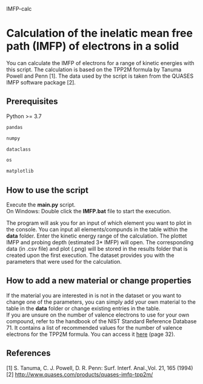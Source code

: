 IMFP-calc

# Calculation of the inelatic mean free path (IMFP) of electrons in a solid
You can calculate the IMFP of electrons for a range of kinetic energies with this script. 
The calculation is based on the TPP2M formula by Tanuma Powell and Penn [1]. The data used by the script
is taken from the QUASES IMFP software package [2].

## Prerequisites
Python >= 3.7 </br>

```Python
pandas
```

```Python
numpy
```

```Python
dataclass
```

```Python
os
```

```Python
matplotlib
```

## How to use the script
Execute the **main.py** script.</br>
On Windows: Double click the **IMFP.bat** file to start the execution.</br>

The program will ask you for an input of which element you want to plot
in the console. You can input all elements/compunds in the table within the **data** folder. Enter 
the kinetic energy range of the calculation. The plottet IMFP and probing depth (estimated 3* IMFP) 
will open. The corresponding data (in .csv file) and plot (.png) will be stored in the results folder 
that is created upon the first execution. The dataset provides you with the parameters that were used for the calculation.

## How to add a new material or change properties

If the material you are interested in is not in the dataset or you want to change one of the parameters, 
you can simply add your own material to the table in the **data** folder or change existing entries in the table.</br>
If you are unsure on the number of valence electrons to use for your own compound, refer to the handbook of the NIST Standard Reference Database 71.
It contains a list of recommended values for the number of valence electrons for the TPP2M formula. You can access it [here](https://www.nist.gov/system/files/documents/srd/SRD71UsersGuideV1-2.pdf) (page 32).

## References
[1] S. Tanuma, C. J. Powell, D. R. Penn: Surf. Interf. Anal.,Vol. 21, 165 (1994)</br>
[2] http://www.quases.com/products/quases-imfp-tpp2m/